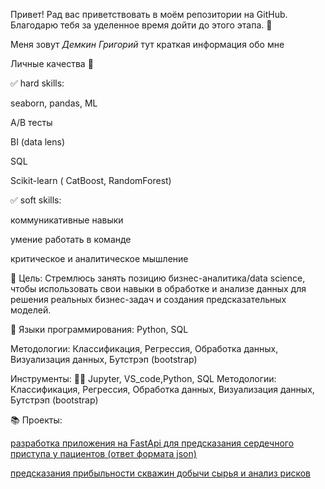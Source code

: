 Привет! Рад вас приветствовать в моём репозитории на GitHub. Благодарю тебя за уделенное время дойти до этого этапа. 👋

Меня зовут *Демкин Григорий* тут краткая информация обо мне

Личные качества 🤗

:white_check_mark: hard skills:

seaborn, pandas, ML

A/B тесты

BI (data lens)

SQL

Scikit-learn ( CatBoost, RandomForest)

:white_check_mark: soft skills:

коммуникативные навыки

умение работать в команде

критическое и аналитическое мышление

🎯 Цель:  Стремлюсь занять позицию бизнес-аналитика/data science, чтобы использовать свои навыки в обработке и анализе данных для решения реальных бизнес-задач и создания предсказательных моделей.

:snake: Языки программирования: Python, SQL

Методологии: Классификация, Регрессия, Обработка данных, Визуализация данных, Бутстрэп (bootstrap)

Инструменты: 👨‍💻 Jupyter, VS_code,Python, SQL Методологии: Классификация, Регрессия, Обработка данных, Визуализация данных, Бутстрэп (bootstrap)

📚	Проекты:

[разработка приложения на FastApi для предсказания сердечного приступа у пациентов (ответ формата json)](https://github.com/demkingm/pet-projects/tree/master/Desktop/master)

[предсказания прибыльности скважин добычи сырья и анализ рисков](https://github.com/demkingm/pet-projects/tree/master/regression_model)
